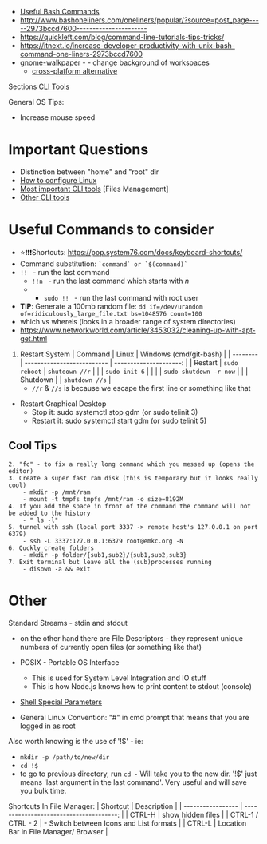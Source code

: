 - [Useful Bash Commands](https://itnext.io/increase-developer-productivity-with-unix-bash-command-one-liners-2973bccd7600)
- http://www.bashoneliners.com/oneliners/popular/?source=post_page-----2973bccd7600----------------------
- https://quickleft.com/blog/command-line-tutorials-tips-tricks/
- https://itnext.io/increase-developer-productivity-with-unix-bash-command-one-liners-2973bccd7600
- [gnome-walkpaper](https://extensions.gnome.org/extension/1200/walkpaper/) - - change background of workspaces
  - [cross-platform alternative](https://github.com/hhannine/Superpaper)

Sections
[CLI Tools](./CLI/README.md.md)

General OS Tips:
- Increase mouse speed

# Important Questions
- Distinction between "home" and "root" dir
- [How to configure Linux](./configuration.md)
- [Most important CLI tools](./cli.md) [Files Management]
- [Other CLI tools](./additional_cli_tools.md)

# Useful Commands to consider
- ⭐❗❗❗Shortcuts: https://pop.system76.com/docs/keyboard-shortcuts/
- Command substitution:
  `` `command` or `$(command)` ``
- ``!! `` - run the last command
  - ``!!n `` - run the last command which starts with *n*
  - - ``sudo !! `` - run the last command with root user
- **TIP**: Generate a 100mb random file:
```dd if=/dev/urandom of=ridiculously_large_file.txt bs=1048576 count=100```
- which vs whereis (looks in a broader range of system directories)
- https://www.networkworld.com/article/3453032/cleaning-up-with-apt-get.html

1. Restart System
   | Command  | Linux                      | Windows (cmd/git-bash) |
   | -------- | -------------------------- | ---------------------: |
   | Restart  | ```sudo reboot```          |     ```shutdown //r``` |
   |          | ```sudo init 6```          |                        |
   |          | ```sudo shutdown -r now``` |                        |
   | Shutdown |                            |     ```shutdown //s``` |
    - `//r` & `//s` is because we escape the first line or something like that

  - Restart Graphical Desktop
    - Stop it: sudo systemctl stop gdm (or sudo telinit 3)
    - Restart it: sudo systemctl start gdm (or sudo telinit 5)



## Cool Tips
	2. "fc" - to fix a really long command which you messed up (opens the editor)
	3. Create a super fast ram disk (this is temporary but it looks really cool)
		- mkdir -p /mnt/ram
		- mount -t tmpfs tmpfs /mnt/ram -o size=8192M
	4. If you add the space in front of the command the command will not be added to the history
		- " ls -l"
	5. tunnel with ssh (local port 3337 -> remote host's 127.0.0.1 on port 6379)
		- ssh -L 3337:127.0.0.1:6379 root@emkc.org -N
	6. Quckly create folders
		- mkdir -p folder/{sub1,sub2}/{sub1,sub2,sub3}
	7. Exit terminal but leave all the (sub)processes running
		- disown -a && exit

# Other
Standard Streams - stdin and stdout
- on the other hand there are File Descriptors - they represent unique numbers of currently open files (or something like that)

- POSIX - Portable OS Interface
	- This is used for System Level Integration and IO stuff
	- This is how Node.js knows how to print content to stdout (console)
- [Shell Special Parameters](https://www.gnu.org/software/bash/manual/html_node/Special-Parameters.html#Special-Parameters)

- General Linux Convention: "#" in cmd prompt that means that you are logged in as root

Also worth knowing is the use of '!$' - ie:
- `mkdir -p /path/to/new/dir`
- `cd !$`
- to go to previous directory, run `cd -`
Will take you to the new dir. '!$' just means 'last argument in the last command'. Very useful and will save you bulk time.

Shortcuts In File Manager:
  | Shortcut          |                             Description |
  | ----------------- | --------------------------------------: |
  | CTRL-H            |                       show hidden files |
  | CTRL-1 / CTRL - 2 | - Switch between Icons and List formats |
  | CTRL-L            |   Location Bar in File Manager/ Browser |
